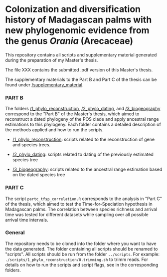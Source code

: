 # Colonization and diversification history of Madagascan palms with new phylogenomic evidence from the genus *Orania* (Arecaceae)


This repository contains all scripts and supplementary material generated during the preparation of my Master's thesis.

The file XXX contains the submitted .pdf version of this Master's thesis.

The supplementary materials to the Part B and Part C of the thesis can be found under [/supplementary_material](./supplementary_material).

### PART B

The folders [/1_phylo_reconstruction](./1_phylo_reconstruction), [/2_phylo_dating](./2_phylo_dating), and [/3_biogeography](./3_biogeography) correspond to the "Part B" of the Master's thesis, which aimed to reconstruct a dated phylogeny of the POS clade and apply  ancestral range estimations to this phylogeny. Each folder contains a detailed description of the methods applied and how to run the scripts.

* [/1_phylo_reconstruction](./1_phylo_reconstruction): scripts related to the reconstruction of gene and species trees. 

* [/2_phylo_dating](./2_phylo_dating): scripts related to dating of the previously estimated species tree

* [/3_biogeography](./3_biogeography): scripts related to the ancestral range estimation based on the dated species tree

### PART C
The script `partc_tfsp_correlation.R` corresponds to the analysis in "Part C" of the thesis, which aimed to test the Time-for-Speciation hypothesis in Madagascan palms. The correlation between species richness and arrival time was tested for different datasets while sampling over all possible arrival time intervals.


### General
The repository needs to be cloned into the folder where you want to have the data generated. The folder containing all scripts should be renamed to "scripts".
All scripts should be run from the folder `../scripts`. For example: `./scripts/1_phylo_reconstruction/0.trimming.sh` to trimm reads. For details on how to run the scripts and script flags, see in the corresponding folders.